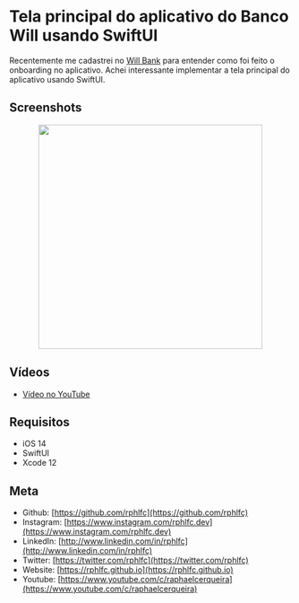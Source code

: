 # Tela principal do aplicativo do Banco Will usando SwiftUI
Recentemente me cadastrei no [Will Bank](https://www.willbank.com.br) para entender como foi feito o onboarding no aplicativo. Achei interessante implementar a tela principal do aplicativo usando SwiftUI.

## Screenshots
<p align="center">
    <img src="https://user-images.githubusercontent.com/16376748/119581657-5e058c80-bd99-11eb-96bd-f01604bcb7b7.png" width="400">
</p>

## Vídeos
- [Vídeo no YouTube](https://youtu.be/ToWEjLbnURw)

## Requisitos
- iOS 14
- SwiftUI
- Xcode 12

## Meta
- Github: [https://github.com/rphlfc](https://github.com/rphlfc)
- Instagram: [https://www.instagram.com/rphlfc.dev](https://www.instagram.com/rphlfc.dev)
- LinkedIn: [http://www.linkedin.com/in/rphlfc](http://www.linkedin.com/in/rphlfc)
- Twitter: [https://twitter.com/rphlfc](https://twitter.com/rphlfc)
- Website: [https://rphlfc.github.io](https://rphlfc.github.io)
- Youtube: [https://www.youtube.com/c/raphaelcerqueira](https://www.youtube.com/c/raphaelcerqueira)
